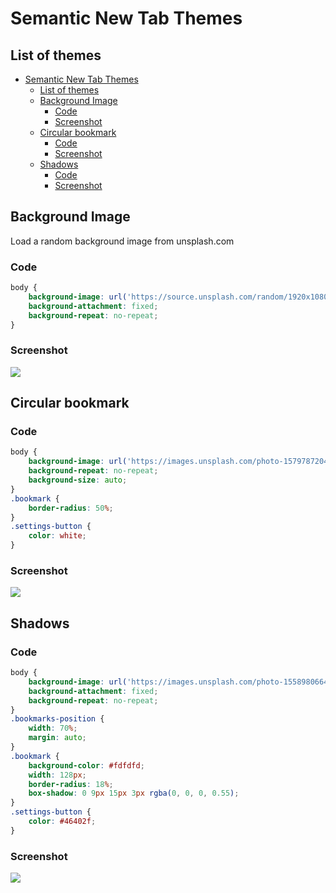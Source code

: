 # Semantic New Tab Themes

## List of themes

- [Semantic New Tab Themes](#semantic-new-tab-themes)
	- [List of themes](#list-of-themes)
	- [Background Image](#background-image)
		- [Code](#code)
		- [Screenshot](#screenshot)
	- [Circular bookmark](#circular-bookmark)
		- [Code](#code-1)
		- [Screenshot](#screenshot-1)
	- [Shadows](#shadows)
		- [Code](#code-2)
		- [Screenshot](#screenshot-2)

## Background Image

Load a random background image from unsplash.com

### Code

```css
body {
	background-image: url('https://source.unsplash.com/random/1920x1080');
	background-attachment: fixed;
	background-repeat: no-repeat;
}
```

### Screenshot

![](https://imgur.com/download/ralU5hJ)

## Circular bookmark

### Code

```css
body {
	background-image: url('https://images.unsplash.com/photo-1579787204351-26195f2a12a6?ixlib=rb-1.2.1&ixid=eyJhcHBfaWQiOjEyMDd9&auto=format&fit=crop&w=1920&q=80');
	background-repeat: no-repeat;
	background-size: auto;
}
.bookmark {
	border-radius: 50%;
}
.settings-button {
	color: white;
}
```

### Screenshot

![](https://imgur.com/download/CwYTJoB)

## Shadows

### Code

```css
body {
	background-image: url('https://images.unsplash.com/photo-1558980664-1db506751c6c?ixlib=rb-1.2.1&ixid=eyJhcHBfaWQiOjEyMDd9&auto=format&fit=crop&w=1920&q=80');
	background-attachment: fixed;
	background-repeat: no-repeat;
}
.bookmarks-position {
	width: 70%;
	margin: auto;
}
.bookmark {
	background-color: #fdfdfd;
	width: 128px;
	border-radius: 18%;
	box-shadow: 0 9px 15px 3px rgba(0, 0, 0, 0.55);
}
.settings-button {
	color: #46402f;
}
```

### Screenshot

![](https://imgur.com/download/eiWk3nJ)
